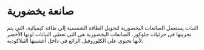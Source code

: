 # صانعة يخضورية

النبات يستعمل الصانعات اليخضورية لتحويل الطاقة الشمسية إلى طاقة كيميائية، التي
يتم تخزينها في حزئيات جلوكوز. الصانعات اليخضورية هي التي تعطي النباتات لونها
الأخضر لأنها تحتوي على الكلوروفيل الرائع في داخل أغشيتها الثيلاكودية.
